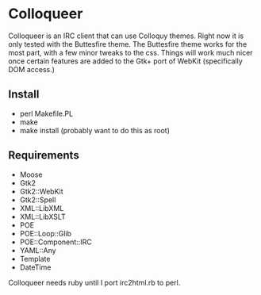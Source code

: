 Colloqueer
==========
Colloqueer is an IRC client that can use Colloquy themes. Right now it is
only tested with the Buttesfire theme. The Buttesfire theme works for the
most part, with a few minor tweaks to the css. Things will work much nicer
once certain features are added to the Gtk+ port of WebKit (specifically DOM
access.)

Install
-------
* perl Makefile.PL
* make
* make install (probably want to do this as root)

Requirements
------------
* Moose
* Gtk2
* Gtk2::WebKit
* Gtk2::Spell
* XML::LibXML
* XML::LibXSLT
* POE
* POE::Loop::Glib
* POE::Component::IRC
* YAML::Any
* Template
* DateTime

Colloqueer needs ruby until I port irc2html.rb to perl.
